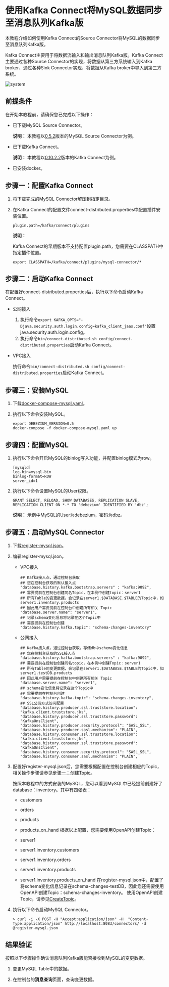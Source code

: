 # 使用Kafka Connect将MySQL数据同步至消息队列Kafka版

本教程介绍如何使用Kafka Connect的Source Connector将MySQL的数据同步至消息队列Kafka版。

Kafka Connect主要用于将数据流输入和输出消息队列Kafka版。Kafka Connect主要通过各种Source Connector的实现，将数据从第三方系统输入到Kafka broker，通过各种Sink Connector实现，将数据从Kafka broker中导入到第三方系统。

![system](https://static-aliyun-doc.oss-cn-hangzhou.aliyuncs.com/assets/img/zh-CN/7219853951/p68623.png)

## 前提条件

在开始本教程前，请确保您已完成以下操作：

-   已下载MySQL Source Connector。

    **说明：** 本教程以[0.5.2](https://repo1.maven.org/maven2/io/debezium/debezium-connector-mysql/0.5.2/)版本的MySQL Source Connector为例。

-   已下载Kafka Connect。

    **说明：** 本教程以[0.10.2.2](http://kafka.apache.org/downloads#0.10.2.2)版本的Kafka Connect为例。

-   已安装docker。

## 步骤一：配置Kafka Connect

1.  将下载完成的MySQL Connector解压到指定目录。

2.  在Kafka Connect的配置文件connect-distributed.properties中配置插件安装位置。

    ```
    plugin.path=/kafka/connect/plugins
    ```

    **说明：**

    Kafka Connect的早期版本不支持配置plugin.path，您需要在CLASSPATH中指定插件位置。

    ```
    export CLASSPATH=/kafka/connect/plugins/mysql-connector/*
    ```


## 步骤二：启动Kafka Connect

在配置好connect-distributed.properties后，执行以下命令启动Kafka Connect。

-   公网接入
    1.  执行命令`export KAFKA_OPTS="-Djava.security.auth.login.config=kafka_client_jaas.conf"`设置java.security.auth.login.config。
    2.  执行命令`bin/connect-distributed.sh config/connect-distributed.properties`启动Kafka Connect。
-   VPC接入

    执行命令`bin/connect-distributed.sh config/connect-distributed.properties`启动Kafka Connect。


## 步骤三：安装MySQL

1.  下载[docker-compose-mysql.yaml](https://github.com/AliwareMQ/aliware-kafka-demos/blob/master/kafka-connect-demo/MysqlSourceConnect/docker-compose-mysql.yaml)。

2.  执行以下命令安装MySQL。

    ```
    export DEBEZIUM_VERSION=0.5
    docker-compose -f docker-compose-mysql.yaml up
    ```


## 步骤四：配置MySQL

1.  执行以下命令开启MySQL的binlog写入功能，并配置binlog模式为row。

    ```
    [mysqld]
    log-bin=mysql-bin
    binlog-format=ROW
    server_id=1 
    ```

2.  执行以下命令设置MySQL的User权限。

    ```
    GRANT SELECT, RELOAD, SHOW DATABASES, REPLICATION SLAVE, REPLICATION CLIENT ON *.* TO 'debezium' IDENTIFIED BY 'dbz';
    ```

    **说明：** 示例中MySQL的User为debezium，密码为dbz。


## 步骤五：启动MySQL Connector

1.  下载[register-mysql.json](https://github.com/AliwareMQ/aliware-kafka-demos/blob/master/kafka-connect-demo/MysqlSourceConnect/register-mysql.json)。

2.  编辑register-mysql.json。

    -   VPC接入

        ```
        ## Kafka接入点，通过控制台获取
        ## 您在控制台获取的默认接入点
        "database.history.kafka.bootstrap.servers" : "kafka:9092",
        ## 需要提前在控制台创建同名Topic，在本例中创建topic：server1
        ## 所有Table的变更数据，会记录在server1.$DATABASE.$TABLE的Topic中，如 server1.inventory.products
        ## 因此用户需要提前在控制台中创建所有相关 Topic
        "database.server.name": "server1",
        ## 记录schema变化信息将记录在这个Topic中
        ## 需要提前在控制台创建
        "database.history.kafka.topic": "schema-changes-inventory"
        ```

    -   公网接入

        ```
        ## Kafka接入点，通过控制台获取。存储db中schema变化信息
        ## 您在控制台获取的SSL接入点
        "database.history.kafka.bootstrap.servers" : "kafka:9092",
        ## 需要提前在控制台创建同名topic，在本例中创建Topic：server1
        ## 所有Table的变更数据，会记录在server1.$DATABASE.$TABLE的Topic中，如 server1.testDB.products
        ## 因此用户需要提前在控制台中创建所有相关 Topic
        "database.server.name": "server1",
        ## schema变化信息将记录在这个Topic中
        ## 需要提前在控制台创建
        "database.history.kafka.topic": "schema-changes-inventory",
        ## SSL公网方式访问配置
        "database.history.producer.ssl.truststore.location": "kafka.client.truststore.jks",
        "database.history.producer.ssl.truststore.password": "KafkaOnsClient",
        "database.history.producer.security.protocol": "SASL_SSL",
        "database.history.producer.sasl.mechanism": "PLAIN",
        "database.history.consumer.ssl.truststore.location": "kafka.client.truststore.jks",
        "database.history.consumer.ssl.truststore.password": "KafkaOnsClient",
        "database.history.consumer.security.protocol": "SASL_SSL",
        "database.history.consumer.sasl.mechanism": "PLAIN",
        ```

3.  配置好register-mysql.json后，您需要根据配置在控制台创建相应的Topic，相关操作步骤请参见[步骤一：创建Topic](/cn.zh-CN/快速入门/步骤三：创建资源.md)。

    按照本教程中的方式安装的MySQL，您可以看到MySQL中已经提前创建好了database：inventory。其中有四张表：

    -   customers
    -   orders
    -   products
    -   products\_on\_hand
    根据以上配置，您需要使用OpenAPI创建Topic：

    -   server1
    -   server1.inventory.customers
    -   server1.inventory.orders
    -   server1.inventory.products
    -   server1.inventory.products\_on\_hand
    在register-mysql.json中，配置了将schema变化信息记录在schema-changes-testDB，因此您还需要使用OpenAPI创建Topic：schema-changes-inventory。 使用OpenAPI创建Topic，请参见[CreateTopic](/cn.zh-CN/API参考/Topic/CreateTopic.md)。

4.  执行以下命令启动MySQL Connector。

    ```
    > curl -i -X POST -H "Accept:application/json" -H  "Content-Type:application/json" http://localhost:8083/connectors/ -d @register-mysql.json
    ```


## 结果验证

按照以下步骤操作确认消息队列Kafka版能否接收到MySQL的变更数据。

1.  变更MySQL Table中的数据。

2.  在控制台的**消息查询**页面，查询变更数据。


